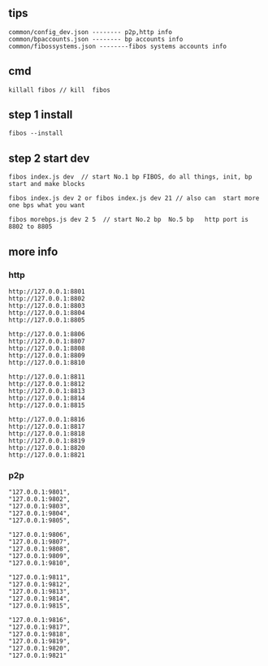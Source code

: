 ## tips

	common/config_dev.json -------- p2p,http info
	common/bpaccounts.json -------- bp accounts info
	common/fibossystems.json --------fibos systems accounts info

## cmd

	killall fibos // kill  fibos
	
## step 1 install
	
	fibos --install   

## step 2 start dev

	fibos index.js dev  // start No.1 bp FIBOS, do all things, init, bp start and make blocks 
	
	fibos index.js dev 2 or fibos index.js dev 21 // also can  start more one bps what you want

 	fibos morebps.js dev 2 5  // start No.2 bp  No.5 bp   http port is 8802 to 8805 


## more info

### http

	http://127.0.0.1:8801  
	http://127.0.0.1:8802 
	http://127.0.0.1:8803 
	http://127.0.0.1:8804
	http://127.0.0.1:8805

	http://127.0.0.1:8806 
	http://127.0.0.1:8807 
	http://127.0.0.1:8808 
	http://127.0.0.1:8809 
	http://127.0.0.1:8810 

	http://127.0.0.1:8811 
	http://127.0.0.1:8812 
	http://127.0.0.1:8813 
	http://127.0.0.1:8814 
	http://127.0.0.1:8815

	http://127.0.0.1:8816 
	http://127.0.0.1:8817
	http://127.0.0.1:8818
	http://127.0.0.1:8819
	http://127.0.0.1:8820
	http://127.0.0.1:8821

### p2p

	"127.0.0.1:9801",
	"127.0.0.1:9802",
	"127.0.0.1:9803",
	"127.0.0.1:9804",
	"127.0.0.1:9805",

	"127.0.0.1:9806",
	"127.0.0.1:9807",
	"127.0.0.1:9808",
	"127.0.0.1:9809",
	"127.0.0.1:9810",

	"127.0.0.1:9811",
	"127.0.0.1:9812",
	"127.0.0.1:9813",
	"127.0.0.1:9814",
	"127.0.0.1:9815",

	"127.0.0.1:9816",
	"127.0.0.1:9817",
	"127.0.0.1:9818",
	"127.0.0.1:9819",
	"127.0.0.1:9820",
	"127.0.0.1:9821"
